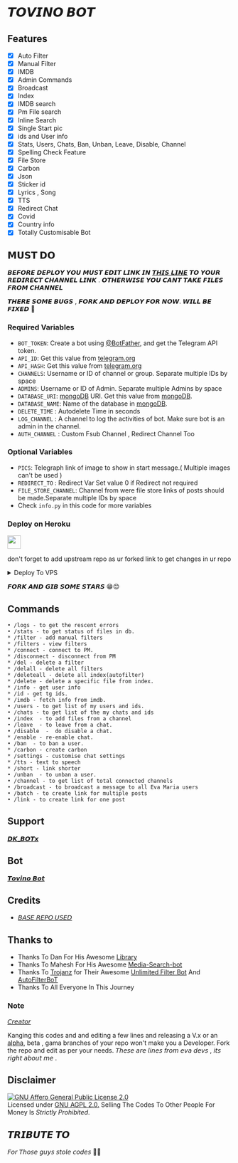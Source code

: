 <h1>𝙏𝙊𝙑𝙄𝙉𝙊 𝘽𝙊𝙏


## Features

- [x] Auto Filter
- [x] Manual Filter
- [x] IMDB
- [x] Admin Commands
- [x] Broadcast
- [x] Index
- [x] IMDB search
- [x] Pm File search
- [x] Inline Search
- [x] Single Start pic
- [x] ids and User info 
- [x] Stats, Users, Chats, Ban, Unban, Leave, Disable, Channel
- [x] Spelling Check Feature
- [x] File Store
- [x] Carbon
- [x] Json
- [x] Sticker id
- [x] Lyrics , Song
- [x] TTS
- [x] Redirect Chat
- [x] Covid
- [x] Country info
- [x] Totally Customisable Bot

## 𝗠𝗨𝗦𝗧 𝗗𝗢

𝘽𝙀𝙁𝙊𝙍𝙀 𝘿𝙀𝙋𝙇𝙊𝙔 𝙔𝙊𝙐 𝙈𝙐𝙎𝙏 𝙀𝘿𝙄𝙏 𝙇𝙄𝙉𝙆 𝙄𝙉 [𝙏𝙃𝙄𝙎 𝙇𝙄𝙉𝙀](https://github.com/DKBOTx/TovinoBotV3/blob/8a258fb9e2c92fdb8e78b465642e18f9f47b6dce/plugins/pm_filter.py#L444) 𝙏𝙊 𝙔𝙊𝙐𝙍 𝙍𝙀𝘿𝙄𝙍𝙀𝘾𝙏 𝘾𝙃𝘼𝙉𝙉𝙀𝙇 𝙇𝙄𝙉𝙆 . 𝙊𝙏𝙃𝙀𝙍𝙒𝙄𝙎𝙀 𝙔𝙊𝙐 𝘾𝘼𝙉𝙏 𝙏𝘼𝙆𝙀 𝙁𝙄𝙇𝙀𝙎 𝙁𝙍𝙊𝙈 𝘾𝙃𝘼𝙉𝙉𝙀𝙇

𝙏𝙃𝙀𝙍𝙀 𝙎𝙊𝙈𝙀 𝘽𝙐𝙂𝙎 , 𝙁𝙊𝙍𝙆 𝘼𝙉𝘿 𝘿𝙀𝙋𝙇𝙊𝙔 𝙁𝙊𝙍 𝙉𝙊𝙒. 𝙒𝙄𝙇𝙇 𝘽𝙀 𝙁𝙄𝙓𝙀𝘿 🤧

### Required Variables
* `BOT_TOKEN`: Create a bot using [@BotFather](https://telegram.dog/BotFather), and get the Telegram API token.
* `API_ID`: Get this value from [telegram.org](https://my.telegram.org/apps)
* `API_HASH`: Get this value from [telegram.org](https://my.telegram.org/apps)
* `CHANNELS`: Username or ID of channel or group. Separate multiple IDs by space
* `ADMINS`: Username or ID of Admin. Separate multiple Admins by space
* `DATABASE_URI`: [mongoDB](https://www.mongodb.com) URI. Get this value from [mongoDB](https://www.mongodb.com). 
* `DATABASE_NAME`: Name of the database in [mongoDB](https://www.mongodb.com). 
* `DELETE_TIME` : Autodelete Time in seconds 
* `LOG_CHANNEL` : A channel to log the activities of bot. Make sure bot is an admin in the channel.
* `AUTH_CHANNEL` : Custom Fsub Channel , Redirect Channel Too
### Optional Variables
* `PICS`: Telegraph link of image to show in start message.( Multiple images can't be used )
* `REDIRECT_TO` : Redirect Var Set value 0 if Redirect not required
* `FILE_STORE_CHANNEL`: Channel from were file store links of posts should be made.Separate multiple IDs by space
* Check `info.py` in this code for more variables


### Deploy on Heroku

<p align="left">
  <a href="https://heroku.com/deploy?template=https://github.com/JNS-BOTS-V2/JNS_FC_BOT">
     <img height="30px" src="https://img.shields.io/badge/Deploy%20To%20Heroku-blueviolet?style=for-the-badge&logo=heroku">
  </a>
  
  don't forget to add upstream repo as ur forked link to get changes in ur repo
</p>
 
<details><summary>Deploy To VPS</summary>
<p>
<pre>
git clone https://github.com/DKBOTx/TovinoBotV3
# Install Packages
pip3 install -U -r requirements.txt
Edit info.py with variables as given below then run bot
python3 bot.py
</pre>
</p>
</details>

𝙁𝙊𝙍𝙆 𝘼𝙉𝘿 𝙂𝙄𝘽 𝙎𝙊𝙈𝙀 𝙎𝙏𝘼𝙍𝙎 😁😊

## Commands
```
• /logs - to get the rescent errors
• /stats - to get status of files in db.
* /filter - add manual filters
* /filters - view filters
* /connect - connect to PM.
* /disconnect - disconnect from PM
* /del - delete a filter
* /delall - delete all filters
* /deleteall - delete all index(autofilter)
* /delete - delete a specific file from index.
* /info - get user info
* /id - get tg ids.
* /imdb - fetch info from imdb.
• /users - to get list of my users and ids.
• /chats - to get list of the my chats and ids 
• /index  - to add files from a channel
• /leave  - to leave from a chat.
• /disable  -  do disable a chat.
* /enable - re-enable chat.
• /ban  - to ban a user.
* /carbon - create carbon
* /settings - customise chat settings
* /tts - text to speech
* /short - link shorter
• /unban  - to unban a user.
• /channel - to get list of total connected channels
• /broadcast - to broadcast a message to all Eva Maria users
• /batch - to create link for multiple posts
• /link - to create link for one post
```
## Support
[𝘿𝙆_𝘽𝙊𝙏𝙭](https://telegram.dog/dk_botx)

## Bot

[𝙏𝙤𝙫𝙞𝙣𝙤 𝘽𝙤𝙩](https://telegram.dog/filesearchxbot)

## Credits 
* [𝘉𝘈𝘚𝘌 𝘙𝘌𝘗𝘖 𝘜𝘚𝘌𝘋](https://github.com/EvamariaTG/EvaMaria)

## Thanks to 
 - Thanks To Dan For His Awesome [Library](https://github.com/pyrogram/pyrogram)
 - Thanks To Mahesh For His Awesome [Media-Search-bot](https://github.com/Mahesh0253/Media-Search-bot)
 - Thanks To [Trojanz](https://github.com/trojanzhex) for Their Awesome [Unlimited Filter Bot](https://github.com/TroJanzHEX/Unlimited-Filter-Bot) And [AutoFilterBoT](https://github.com/trojanzhex/auto-filter-bot)
 - Thanks To All Everyone In This Journey

### Note

[𝘊𝘳𝘦𝘢𝘵𝘰𝘳](https://telegram.dog/aboutme_dk)

Kanging this codes and and editing a few lines and releasing a V.x  or an [alpha](https://telegram.dog/subin_works/204), beta , gama branches of your repo won't make you a Developer.
Fork the repo and edit as per your needs. 𝘛𝘩𝘦𝘴𝘦 𝘢𝘳𝘦 𝘭𝘪𝘯𝘦𝘴 𝘧𝘳𝘰𝘮 𝘦𝘷𝘢 𝘥𝘦𝘷𝘴 , 𝘪𝘵𝘴 𝘳𝘪𝘨𝘩𝘵 𝘢𝘣𝘰𝘶𝘵 𝘮𝘦 . 

## Disclaimer
[![GNU Affero General Public License 2.0](https://www.gnu.org/graphics/agplv3-155x51.png)](https://www.gnu.org/licenses/agpl-3.0.en.html#header)    
Licensed under [GNU AGPL 2.0.](https://github.com/DKBOTx/TovinoBotV3/blob/main/LICENSE)
Selling The Codes To Other People For Money Is *Strictly Prohibited*.

## 𝙏𝙍𝙄𝘽𝙐𝙏𝙀 𝙏𝙊

𝘍𝘰𝘳 𝘛𝘩𝘰𝘴𝘦 𝘨𝘶𝘺𝘴 𝘴𝘵𝘰𝘭𝘦 𝘤𝘰𝘥𝘦𝘴 🥲🤧

